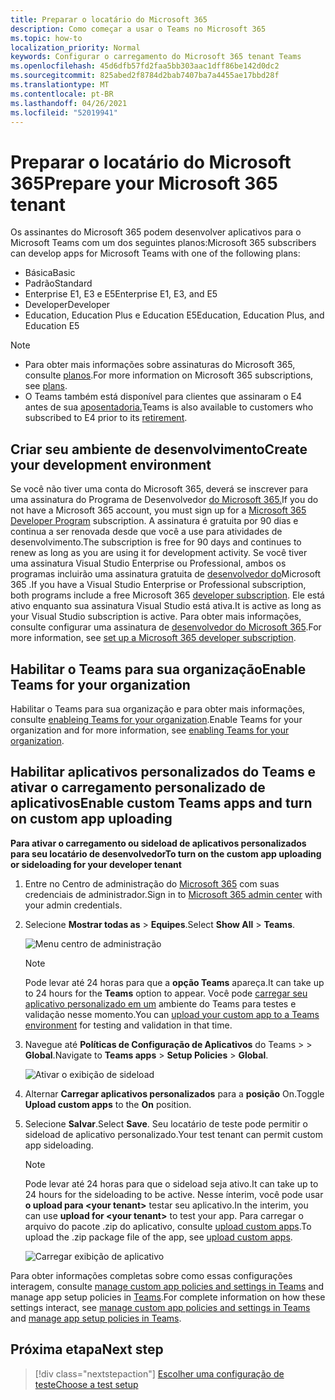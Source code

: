```yaml
---
title: Preparar o locatário do Microsoft 365
description: Como começar a usar o Teams no Microsoft 365
ms.topic: how-to
localization_priority: Normal
keywords: Configurar o carregamento do Microsoft 365 tenant Teams
ms.openlocfilehash: 45d6dfb57fd2faa5bb303aac1dff86be142d0dc2
ms.sourcegitcommit: 825abed2f8784d2bab7407ba7a4455ae17bbd28f
ms.translationtype: MT
ms.contentlocale: pt-BR
ms.lasthandoff: 04/26/2021
ms.locfileid: "52019941"
---
```

# <a name="prepare-your-microsoft-365-tenant"></a><span data-ttu-id="e013a-104">Preparar o locatário do Microsoft 365</span><span class="sxs-lookup"><span data-stu-id="e013a-104">Prepare your Microsoft 365 tenant</span></span>

<span data-ttu-id="e013a-105">Os assinantes do Microsoft 365 podem desenvolver aplicativos para o Microsoft Teams com um dos seguintes planos:</span><span class="sxs-lookup"><span data-stu-id="e013a-105">Microsoft 365 subscribers can develop apps for Microsoft Teams with one of the following plans:</span></span>

* <span data-ttu-id="e013a-106">Básica</span><span class="sxs-lookup"><span data-stu-id="e013a-106">Basic</span></span>
* <span data-ttu-id="e013a-107">Padrão</span><span class="sxs-lookup"><span data-stu-id="e013a-107">Standard</span></span>
* <span data-ttu-id="e013a-108">Enterprise E1, E3 e E5</span><span class="sxs-lookup"><span data-stu-id="e013a-108">Enterprise E1, E3, and E5</span></span>
* <span data-ttu-id="e013a-109">Developer</span><span class="sxs-lookup"><span data-stu-id="e013a-109">Developer</span></span>
* <span data-ttu-id="e013a-110">Education, Education Plus e Education E5</span><span class="sxs-lookup"><span data-stu-id="e013a-110">Education, Education Plus, and Education E5</span></span>

> [!NOTE]
> * <span data-ttu-id="e013a-111">Para obter mais informações sobre assinaturas do Microsoft 365, consulte [planos](https://products.office.com/business/compare-more-office-365-for-business-plans).</span><span class="sxs-lookup"><span data-stu-id="e013a-111">For more information on Microsoft 365 subscriptions, see [plans](https://products.office.com/business/compare-more-office-365-for-business-plans).</span></span>
> * <span data-ttu-id="e013a-112">O Teams também está disponível para clientes que assinaram o E4 antes de sua [aposentadoria.](https://support.office.com//article/important-information-for-office-365-enterprise-e4-customers-f9572348-43a2-43fa-a3d8-3b6c9c042147)</span><span class="sxs-lookup"><span data-stu-id="e013a-112">Teams is also available to customers who subscribed to E4 prior to its [retirement](https://support.office.com//article/important-information-for-office-365-enterprise-e4-customers-f9572348-43a2-43fa-a3d8-3b6c9c042147).</span></span>

## <a name="create-your-development-environment"></a><span data-ttu-id="e013a-113">Criar seu ambiente de desenvolvimento</span><span class="sxs-lookup"><span data-stu-id="e013a-113">Create your development environment</span></span>

<span data-ttu-id="e013a-114">Se você não tiver uma conta do Microsoft 365, deverá se inscrever para uma assinatura do Programa de Desenvolvedor [do Microsoft 365.](https://developer.microsoft.com/microsoft-365/dev-program)</span><span class="sxs-lookup"><span data-stu-id="e013a-114">If you do not have a Microsoft 365 account, you must sign up for a [Microsoft 365 Developer Program](https://developer.microsoft.com/microsoft-365/dev-program) subscription.</span></span> <span data-ttu-id="e013a-115">A assinatura é gratuita por 90 dias e continua a ser renovada desde que você a use para atividades de desenvolvimento.</span><span class="sxs-lookup"><span data-stu-id="e013a-115">The subscription is free for 90 days and continues to renew as long as you are using it for development activity.</span></span> <span data-ttu-id="e013a-116">Se você tiver uma assinatura Visual Studio Enterprise ou Professional, ambos os programas incluirão uma assinatura gratuita de [desenvolvedor do](https://aka.ms/MyVisualStudioBenefits)Microsoft 365 .</span><span class="sxs-lookup"><span data-stu-id="e013a-116">If you have a Visual Studio Enterprise or Professional subscription, both programs include a free Microsoft 365 [developer subscription](https://aka.ms/MyVisualStudioBenefits).</span></span> <span data-ttu-id="e013a-117">Ele está ativo enquanto sua assinatura Visual Studio está ativa.</span><span class="sxs-lookup"><span data-stu-id="e013a-117">It is active as long as your Visual Studio subscription is active.</span></span> <span data-ttu-id="e013a-118">Para obter mais informações, consulte configurar uma assinatura de [desenvolvedor do Microsoft 365](https://docs.microsoft.com/office/developer-program/office-365-developer-program-get-started).</span><span class="sxs-lookup"><span data-stu-id="e013a-118">For more information, see [set up a Microsoft 365 developer subscription](https://docs.microsoft.com/office/developer-program/office-365-developer-program-get-started).</span></span>

## <a name="enable-teams-for-your-organization"></a><span data-ttu-id="e013a-119">Habilitar o Teams para sua organização</span><span class="sxs-lookup"><span data-stu-id="e013a-119">Enable Teams for your organization</span></span>

<span data-ttu-id="e013a-120">Habilitar o Teams para sua organização e para obter mais informações, consulte [enableing Teams for your organization](/microsoftteams/enable-features-office-365).</span><span class="sxs-lookup"><span data-stu-id="e013a-120">Enable Teams for your organization and for more information, see [enabling Teams for your organization](/microsoftteams/enable-features-office-365).</span></span>

## <a name="enable-custom-teams-apps-and-turn-on-custom-app-uploading"></a><span data-ttu-id="e013a-121">Habilitar aplicativos personalizados do Teams e ativar o carregamento personalizado de aplicativos</span><span class="sxs-lookup"><span data-stu-id="e013a-121">Enable custom Teams apps and turn on custom app uploading</span></span>

<span data-ttu-id="e013a-122">**Para ativar o carregamento ou sideload de aplicativos personalizados para seu locatário de desenvolvedor**</span><span class="sxs-lookup"><span data-stu-id="e013a-122">**To turn on the custom app uploading or sideloading for your developer tenant**</span></span>

1. <span data-ttu-id="e013a-123">Entre no Centro de administração do [Microsoft 365](https://admin.microsoft.com/Adminportal/Home?source=applauncher#/homepage#/) com suas credenciais de administrador.</span><span class="sxs-lookup"><span data-stu-id="e013a-123">Sign in to [Microsoft 365 admin center](https://admin.microsoft.com/Adminportal/Home?source=applauncher#/homepage#/) with your admin credentials.</span></span>

2. <span data-ttu-id="e013a-124">Selecione **Mostrar todas as**  >  **Equipes**.</span><span class="sxs-lookup"><span data-stu-id="e013a-124">Select **Show All** > **Teams**.</span></span>

    ![Menu centro de administração](~/assets/images/prepare-test-tenant/admin-center.png)

    > [!Note]
    > <span data-ttu-id="e013a-126">Pode levar até 24 horas para que a **opção Teams** apareça.</span><span class="sxs-lookup"><span data-stu-id="e013a-126">It can take up to 24 hours for the **Teams** option to appear.</span></span> <span data-ttu-id="e013a-127">Você pode [carregar seu aplicativo personalizado em um](/microsoftteams/upload-custom-apps#validate) ambiente do Teams para testes e validação nesse momento.</span><span class="sxs-lookup"><span data-stu-id="e013a-127">You can [upload your custom app to a Teams environment](/microsoftteams/upload-custom-apps#validate) for testing and validation in that time.</span></span>

3. <span data-ttu-id="e013a-128">Navegue até **Políticas de Configuração de Aplicativos** do Teams  >    >  **Global**.</span><span class="sxs-lookup"><span data-stu-id="e013a-128">Navigate to **Teams apps** > **Setup Policies** > **Global**.</span></span>

   ![Ativar o exibição de sideload](~/assets/images/prepare-test-tenant/turn-on-sideload.png)

4. <span data-ttu-id="e013a-130">Alternar **Carregar aplicativos personalizados** para a **posição** On.</span><span class="sxs-lookup"><span data-stu-id="e013a-130">Toggle **Upload custom apps** to the **On** position.</span></span>

5. <span data-ttu-id="e013a-131">Selecione **Salvar**.</span><span class="sxs-lookup"><span data-stu-id="e013a-131">Select **Save**.</span></span> <span data-ttu-id="e013a-132">Seu locatário de teste pode permitir o sideload de aplicativo personalizado.</span><span class="sxs-lookup"><span data-stu-id="e013a-132">Your test tenant can permit custom app sideloading.</span></span>

    > [!Note]
    > <span data-ttu-id="e013a-133">Pode levar até 24 horas para que o sideload seja ativo.</span><span class="sxs-lookup"><span data-stu-id="e013a-133">It can take up to 24 hours for the sideloading to be active.</span></span> <span data-ttu-id="e013a-134">Nesse ínterim, você pode usar **o upload para \<your tenant>** testar seu aplicativo.</span><span class="sxs-lookup"><span data-stu-id="e013a-134">In the interim, you can use **upload for \<your tenant>** to test your app.</span></span> <span data-ttu-id="e013a-135">Para carregar o arquivo do pacote .zip do aplicativo, consulte [upload custom apps](/microsoftteams/upload-custom-apps#upload).</span><span class="sxs-lookup"><span data-stu-id="e013a-135">To upload the .zip package file of the app, see [upload custom apps](/microsoftteams/upload-custom-apps#upload).</span></span>

    ![Carregar exibição de aplicativo](~/assets/images/prepare-test-tenant/upload-for-contoso.png)

<span data-ttu-id="e013a-137">Para obter informações completas sobre como essas configurações interagem, consulte [manage custom app policies and settings in Teams](https://docs.microsoft.com/microsoftteams/teams-custom-app-policies-and-settings) and manage app setup policies in [Teams](https://docs.microsoft.com/microsoftteams/teams-app-setup-policies).</span><span class="sxs-lookup"><span data-stu-id="e013a-137">For complete information on how these settings interact, see [manage custom app policies and settings in Teams](https://docs.microsoft.com/microsoftteams/teams-custom-app-policies-and-settings) and [manage app setup policies in Teams](https://docs.microsoft.com/microsoftteams/teams-app-setup-policies).</span></span>

## <a name="next-step"></a><span data-ttu-id="e013a-138">Próxima etapa</span><span class="sxs-lookup"><span data-stu-id="e013a-138">Next step</span></span>

> [!div class="nextstepaction"] 
> [<span data-ttu-id="e013a-139">Escolher uma configuração de teste</span><span class="sxs-lookup"><span data-stu-id="e013a-139">Choose a test setup</span></span>](~/concepts/build-and-test/debug.md)

